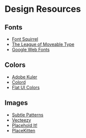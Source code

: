 Design Resources
====================

Fonts
---------------------
+ [Font Squirrel](http://www.fontsquirrel.com/)
+ [The League of Moveable Type](http://www.theleagueofmoveabletype.com/)
+ [Google Web Fonts](http://www.google.com/fonts/)

Colors
---------------------
+ [Adobe Kuler](http://www.adobe.com/products/kuler.html)
+ [Colord](http://colrd.com/)
+ [Flat UI Colors](http://flatuicolors.com/)

Images
---------------------
+ [Subtle Patterns](http://subtlepatterns.com/)
+ [Vecteezy](http://www.vecteezy.com/)
+ [Placehold It!](http://www.placehold.it)
+ [PlaceKitten](http://www.placekitten.com/)



